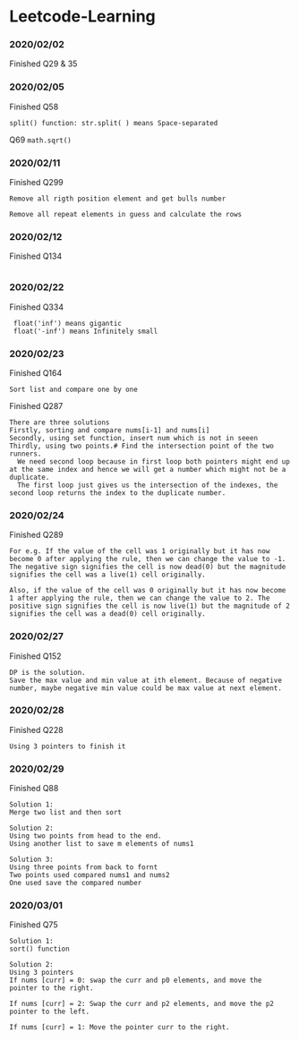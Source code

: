# Leetcode-Learning
### 2020/02/02
Finished Q29 & 35

### 2020/02/05
Finished Q58
```
split() function: str.split( ) means Space-separated
```
Q69 ```math.sqrt()```

### 2020/02/11
Finished Q299
```
Remove all rigth position element and get bulls number

Remove all repeat elements in guess and calculate the rows
```
### 2020/02/12
Finished Q134
```
```

### 2020/02/22
Finished Q334
```
 float('inf') means gigantic
 float('-inf') means Infinitely small
```

### 2020/02/23
Finished Q164
```
Sort list and compare one by one
```

Finished Q287
```
There are three solutions
Firstly, sorting and compare nums[i-1] and nums[i]
Secondly, using set function, insert num which is not in seeen
Thirdly, using two points.# Find the intersection point of the two runners.
  We need second loop because in first loop both pointers might end up at the same index and hence we will get a number which might not be a duplicate. 
  The first loop just gives us the intersection of the indexes, the second loop returns the index to the duplicate number.
```

### 2020/02/24
Finished Q289
```
For e.g. If the value of the cell was 1 originally but it has now become 0 after applying the rule, then we can change the value to -1. The negative sign signifies the cell is now dead(0) but the magnitude signifies the cell was a live(1) cell originally.

Also, if the value of the cell was 0 originally but it has now become 1 after applying the rule, then we can change the value to 2. The positive sign signifies the cell is now live(1) but the magnitude of 2 signifies the cell was a dead(0) cell originally.
```

### 2020/02/27
Finished Q152
```
DP is the solution.
Save the max value and min value at ith element. Because of negative number, maybe negative min value could be max value at next element.

```
### 2020/02/28
Finished Q228
```
Using 3 pointers to finish it
```

### 2020/02/29
Finished Q88
```
Solution 1:
Merge two list and then sort

Solution 2:
Using two points from head to the end.
Using another list to save m elements of nums1

Solution 3:
Using three points from back to fornt
Two points used compared nums1 and nums2
One used save the compared number
```


### 2020/03/01
Finished Q75
```
Solution 1:
sort() function

Solution 2:
Using 3 pointers
If nums [curr] = 0: swap the curr and p0 elements, and move the pointer to the right.

If nums [curr] = 2: Swap the curr and p2 elements, and move the p2 pointer to the left.

If nums [curr] = 1: Move the pointer curr to the right.

```
